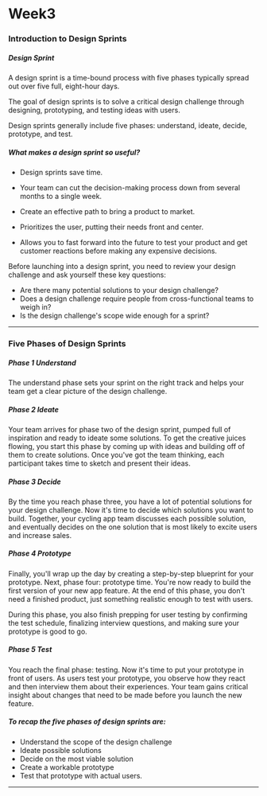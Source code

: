 # Week3

### Introduction to Design Sprints 

##### Design Sprint 
A design sprint is a time-bound process with five phases typically spread out over five full, eight-hour days.

The goal of design sprints is to solve a critical design challenge through designing, prototyping, and testing ideas with users.

Design sprints generally include five phases: understand, ideate, decide, prototype, and test.

##### What makes a design sprint so useful? 
- Design sprints save time. 

- Your team can cut the decision-making process down from several months to a single week. 

- Create an effective path to bring a product to market.

- Prioritizes the user, putting their needs front and center. 

- Allows you to fast forward into the future to test your product and get customer reactions before making any expensive decisions.

Before launching into a design sprint, you need to review your design challenge and ask yourself these key questions:
- Are there many potential solutions to your design challenge?
- Does a design challenge require people from cross-functional teams to weigh in? 
- Is the design challenge's scope wide enough for a sprint?

---

### Five Phases of Design Sprints

##### Phase 1 Understand 
The understand phase sets your sprint on the right track and helps your team get a clear picture of the design challenge.

##### Phase 2 Ideate 
Your team arrives for phase two of the design sprint, pumped full of inspiration and ready to ideate some solutions. To get the creative juices flowing, you start this phase by coming up with ideas and building off of them to create solutions. Once you've got the team thinking, each participant takes time to sketch and present their ideas.

##### Phase 3 Decide 
By the time you reach phase three, you have a lot of potential solutions for your design challenge. Now it's time to decide which solutions you want to build. Together, your cycling app team discusses each possible solution, and eventually decides on the one solution that is most likely to excite users and increase sales.

##### Phase 4 Prototype 
Finally, you'll wrap up the day by creating a step-by-step blueprint for your prototype. Next, phase four: prototype time. You're now ready to build the first version of your new app feature. At the end of this phase, you don't need a finished product, just something realistic enough to test with users.

During this phase, you also finish prepping for user testing by confirming the test schedule, finalizing interview questions, and making sure your prototype is good to go.

##### Phase 5 Test
You reach the final phase: testing. Now it's time to put your prototype in front of users. As users test your prototype, you observe how they react and then interview them about their experiences. Your team gains critical insight about changes that need to be made before you launch the new feature. 


##### *To recap the five phases of design sprints are:*
- Understand the scope of the design challenge 
- Ideate possible solutions 
- Decide on the most viable solution 
- Create a workable prototype 
- Test that prototype with actual users. 
---


